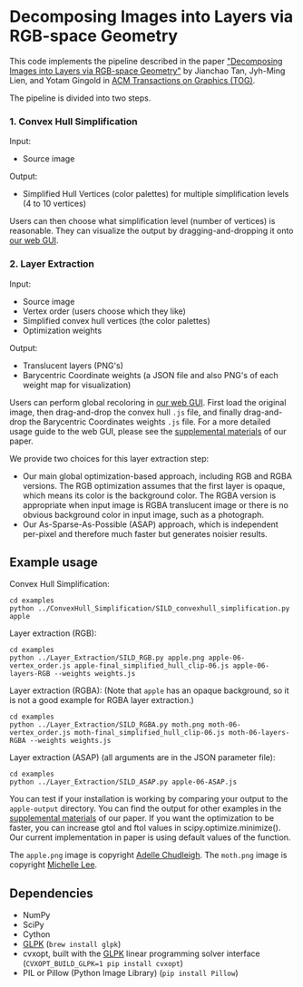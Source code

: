 # Decomposing Images into Layers via RGB-space Geometry

This code implements the pipeline described in the paper ["Decomposing Images into Layers via RGB-space Geometry"](http://cs.gmu.edu/~ygingold/singleimage/) by Jianchao Tan, Jyh-Ming Lien, and Yotam Gingold in [ACM Transactions on Graphics (TOG)](http://tog.acm.org).

The pipeline is divided into two steps.

### 1. Convex Hull Simplification

Input:

* Source image

Output:

* Simplified Hull Vertices (color palettes) for multiple simplification levels (4 to 10 vertices)

Users can then choose what simplification level (number of vertices) is reasonable. They can visualize the output by dragging-and-dropping it onto [our web GUI](http://yig.github.io/image-rgb-in-3D/).


### 2. Layer Extraction

Input: 

* Source image
* Vertex order (users choose which they like)
* Simplified convex hull vertices (the color palettes)
* Optimization weights


Output:

* Translucent layers (PNG's)
* Barycentric Coordinate weights (a JSON file and also PNG's of each weight map for visualization)

Users can perform global recoloring in [our web GUI](http://yig.github.io/image-rgb-in-3D/). First load the original image, then drag-and-drop the convex hull `.js` file, and finally drag-and-drop the Barycentric Coordinates weights `.js` file. For a more detailed usage guide to the web GUI, please see the [supplemental materials](http://cs.gmu.edu/~ygingold/singleimage/) of our paper.

We provide two choices for this layer extraction step:

* Our main global optimization-based approach, including RGB and RGBA versions. The RGB optimization assumes that the first layer is opaque, which means its color is the background color. The RGBA version is appropriate when input image is RGBA translucent image or there is no obvious background color in input image, such as a photograph.
* Our As-Sparse-As-Possible (ASAP) approach, which is independent per-pixel and therefore much faster but generates noisier results.

## Example usage

Convex Hull Simplification:

    cd examples
    python ../ConvexHull_Simplification/SILD_convexhull_simplification.py apple

Layer extraction (RGB):

    cd examples
    python ../Layer_Extraction/SILD_RGB.py apple.png apple-06-vertex_order.js apple-final_simplified_hull_clip-06.js apple-06-layers-RGB --weights weights.js

Layer extraction (RGBA): (Note that `apple` has an opaque background, so it is not a good example for RGBA layer extraction.)

    cd examples
    python ../Layer_Extraction/SILD_RGBA.py moth.png moth-06-vertex_order.js moth-final_simplified_hull_clip-06.js moth-06-layers-RGBA --weights weights.js

Layer extraction (ASAP) (all arguments are in the JSON parameter file):

    cd examples
    python ../Layer_Extraction/SILD_ASAP.py apple-06-ASAP.js

You can test if your installation is working by comparing your output to the `apple-output` directory.
You can find the output for other examples in the [supplemental materials](http://cs.gmu.edu/~ygingold/singleimage/) of our paper. If you want the optimization to be faster, you can increase gtol and ftol values in scipy.optimize.minimize(). Our current implementation in paper is using default values of the function. 

The `apple.png` image is copyright [Adelle Chudleigh](http://gothicwolfcorpse.deviantart.com/).
The `moth.png` image is copyright [Michelle Lee](http://cargocollective.com/michellelee/Illustration).

## Dependencies
* NumPy
* SciPy
* Cython
* [GLPK](https://www.gnu.org/software/glpk/) (`brew install glpk`)
* cvxopt, built with the [GLPK](https://www.gnu.org/software/glpk/) linear programming solver interface (`CVXOPT_BUILD_GLPK=1 pip install cvxopt`)
* PIL or Pillow (Python Image Library) (`pip install Pillow`)
